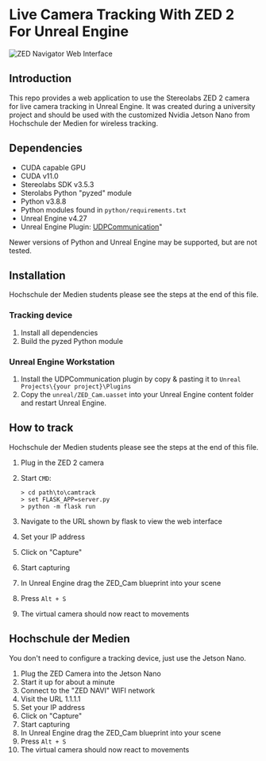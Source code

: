 # Live Camera Tracking With ZED 2 For Unreal Engine

![ZED Navigator Web Interface](https://i.imgur.com/92KRVA0.jpg)

## Introduction
This repo provides a web application to use the Stereolabs ZED 2 camera for live camera tracking in Unreal Engine.
It was created during a university project and should be used with the customized Nvidia Jetson Nano from Hochschule der Medien for wireless tracking. 

## Dependencies
- CUDA capable GPU
- CUDA v11.0
- Stereolabs SDK v3.5.3
- Sterolabs Python "pyzed" module
- Python v3.8.8
- Python modules found in `python/requirements.txt`
- Unreal Engine v4.27
- Unreal Engine Plugin: [UDPCommunication](https://github.com/is-centre/udp-ue4-plugin-win64)"

Newer versions of Python and Unreal Engine may be supported, but are not tested.

## Installation
Hochschule der Medien students please see the steps at the end of this file.

### Tracking device
1. Install all dependencies
2. Build the pyzed Python module

### Unreal Engine Workstation
1. Install the UDPCommunication plugin by copy & pasting it to `Unreal Projects\{your project}\Plugins`
2. Copy the `unreal/ZED_Cam.uasset` into your Unreal Engine content folder and restart Unreal Engine.

## How to track
Hochschule der Medien students please see the steps at the end of this file.

1. Plug in the ZED 2 camera
2. Start `CMD`:

    ```
    > cd path\to\camtrack
    > set FLASK_APP=server.py
    > python -m flask run
    ```
3. Navigate to the URL shown by flask to view the web interface
4. Set your IP address
5. Click on "Capture"
6. Start capturing
7. In Unreal Engine drag the ZED_Cam blueprint into your scene
8. Press `Alt + S`
9. The virtual camera should now react to movements

## Hochschule der Medien
You don't need to configure a tracking device, just use the Jetson Nano.

1. Plug the ZED Camera into the Jetson Nano
2. Start it up for about a minute
3. Connect to the "ZED NAVI" WIFI network
4. Visit the URL 1.1.1.1
5. Set your IP address
6. Click on "Capture"
7. Start capturing
8. In Unreal Engine drag the ZED_Cam blueprint into your scene
9. Press `Alt + S`
10. The virtual camera should now react to movements 


